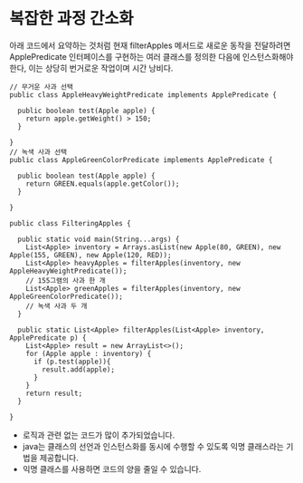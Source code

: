 # 복잡한 과정 간소화

아래 코드에서 요약하는 것처럼 현재 filterApples 메서드로 새로운 동작을 전달하려면 ApplePredicate 인터페이스를 구현하는 여러 클래스를 정의한 다음에 인스턴스화해야 한다, 이는 상당히 번거로운 작업이며 시간 낭비다.

```
// 무거운 사과 선택
public class AppleHeavyWeightPredicate implements ApplePredicate {
  
  public boolean test(Apple apple) {
    return apple.getWeight() > 150;
  }
  
}
// 녹색 사과 선택
public class AppleGreenColorPredicate implements ApplePredicate {
  
  public boolean test(Apple apple) {
    return GREEN.equals(apple.getColor());
  }
  
}

public class FilteringApples {
  
  public static void main(String...args) {
    List<Apple> inventory = Arrays.asList(new Apple(80, GREEN), new Apple(155, GREEN), new Apple(120, RED));
    List<Apple> heavyApples = filterApples(inventory, new AppleHeavyWeightPredicate());
    // 155그램의 사과 한 개
    List<Apple> greenApples = filterApples(inventory, new AppleGreenColorPredicate());
    // 녹색 사과 두 개
  }

  public static List<Apple> filterApples(List<Apple> inventory, ApplePredicate p) {
    List<Apple> result = new ArrayList<>();
    for (Apple apple : inventory) {
      if (p.test(apple)){
        result.add(apple);
      }
    }
    return result;
  }
  
}
```

- 로직과 관련 없는 코드가 많이 추가되었습니다. 
- java는 클래스의 선언과 인스턴스화를 동시에 수행할 수 있도록 익명 클래스라는 기법을 제공합니다. 
- 익명 클래스를 사용하면 코드의 양을 줄일 수 있습니다.